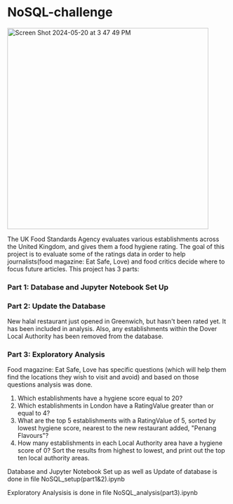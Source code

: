 # NoSQL-challenge

<img width="458" alt="Screen Shot 2024-05-20 at 3 47 49 PM" src="https://github.com/JelenaRaonic/nosql-challenge/assets/159960361/ab2f6d9b-c39d-467c-bc96-2c1bf02189ab">

The UK Food Standards Agency evaluates various establishments across the United Kingdom, and gives them a food hygiene rating. The goal of this project is  to evaluate some of the ratings data in order to help journalists(food magazine: Eat Safe, Love) and food critics decide where to focus future articles. This project has 3 parts:

### Part 1: Database and Jupyter Notebook Set Up
### Part 2: Update the Database 
New halal restaurant just opened in Greenwich, but hasn't been rated yet. It has been included in analysis. Also, any establishments within the Dover Local Authority has been removed from the database.

### Part 3: Exploratory Analysis
Food magazine: Eat Safe, Love has specific questions (which will help them find the locations they wish to visit and avoid) and based on those questions analysis was done.
1. Which establishments have a hygiene score equal to 20?
2. Which establishments in London have a RatingValue greater than or equal to 4?
3. What are the top 5 establishments with a RatingValue of 5, sorted by lowest hygiene score, nearest to the new restaurant added, "Penang Flavours"?
4. How many establishments in each Local Authority area have a hygiene score of 0? Sort the results from highest to lowest, and print out the top ten local authority areas.

Database and Jupyter Notebook Set up as well as Update of database is done in file NoSQL_setup(part1&2).ipynb

Exploratory Analysisis is done in file NoSQL_analysis(part3).ipynb

